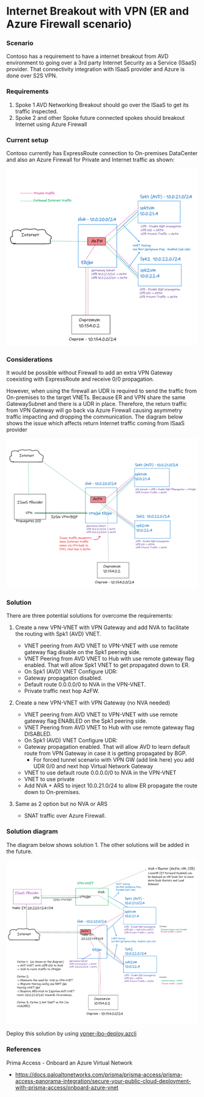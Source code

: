 # Internet Breakout with VPN (ER and Azure Firewall scenario)

### Scenario

Contoso has a requirement to have a internet breakout from AVD environment to going over a 3rd party Internet Security as a Service (ISaaS) provider. That connectivity integration with ISaaS provider and Azure is done over S2S VPN.

### Requirements

1. Spoke 1 AVD Networking Breakout should go over the ISaaS to get its traffic inspected.
2. Spoke 2 and other Spoke future connected spokes should breakout Internet using Azure Firewall

### Current setup

Contoso currently has ExpressRoute connection to On-premises DataCenter and also an Azure Firewall for Private and Internet traffic as shown:

![](./media/scenario1.png)

### Considerations

It would be possible without Firewall to add an extra VPN Gateway coexisting with ExpressRoute and receive 0/0 propagation.

However, when using the firewall an UDR is required to send the traffic from On-premises to the target VNETs. Because ER and VPN share the same GatewaySubnet and there is a UDR in place. Therefore, the return traffic from VPN Gateway will go back via Azure Firewall causing asymmetry traffic impacting and dropping the communication. The diagram below shows the issue which affects return Internet traffic coming from ISaaS provider

![](./media/scenario2.png)

### Solution

There are three potential solutions for overcome the requirements:

1) Create a new VPN-VNET with VPN Gateway and add NVA to facilitate the routing with Spk1 (AVD) VNET.
   - VNET peering from AVD VNET to VPN-VNET with use remote gateway flag disable on the Spk1 peering side.
   - VNET Peering from AVD VNET to Hub with use remote gateway flag enabled. That will allow Spk1 VNET to get propagated down to ER.
   - On Spk1 (AVD) VNET Configure UDR:
    - Gateway propagation disabled.
   - Default route 0.0.0.0/0 to NVA in the VPN-VNET.
   - Private traffic next hop AzFW.

2) Create a new VPN-VNET with VPN Gateway (no NVA needed)
   - VNET peering from AVD VNET to VPN-VNET with use remote gateway flag ENABLED on the Spk1 peering side.
   - VNET Peering from AVD VNET to Hub with use remote gateway flag DISABLED.
   - On Spk1 (AVD) VNET Configure UDR:
   - Gateway propagation enabled. That will allow AVD to learn default route from VPN Gateway in case it is getting propagated by BGP.
      - For forced tunnel scenario with VPN GW (add link here) you add UDR 0/0 and next hop Virtual Network Gateway
   - VNET to use default route 0.0.0.0/0 to NVA in the VPN-VNET
   - VNET to use private
   - Add NVA + ARS to inject 10.0.21.0/24 to allow ER propagate the route down to On-premises.

3) Same as 2 option but no NVA or ARS
   - SNAT traffic over Azure Firewall.

### Solution diagram

The diagram below shows solution 1. The other solutions will be added in the future.

![](./media/scenario3.png)

Deploy this solution by using [vpner-ibo-deploy.azcli](https://github.com/dmauser/azure-vpn-s2s/blob/main/vpn-er-ibo/scripts/vpner-ibo-deploy.azcli)

### References

Prima Access - Onboard an Azure Virtual Network
- https://docs.paloaltonetworks.com/prisma/prisma-access/prisma-access-panorama-integration/secure-your-public-cloud-deployment-with-prisma-access/onboard-azure-vnet

